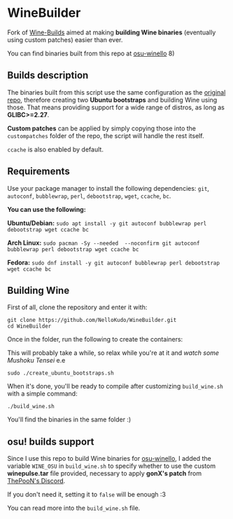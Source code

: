# WineBuilder

Fork of [Wine-Builds](https://github.com/Kron4ek/Wine-Builds) aimed at making **building Wine binaries** (eventually using custom patches) easier than ever.

You can find binaries built from this repo at [osu-winello](https://github.com/NelloKudo/osu-winello) 8)

## Builds description

The binaries built from this script use the same configuration as the [original repo](https://github.com/Kron4ek/Wine-Builds), therefore creating two **Ubuntu bootstraps** and building Wine using those. That means providing support for a wide range of distros, as long as **GLIBC>=2.27**.

**Custom patches** can be applied by simply copying those into the `custompatches` folder of the repo, the script will handle the rest itself.

`ccache` is also enabled by default.

## Requirements

Use your package manager to install the following dependencies: `git`, `autoconf`, `bubblewrap`, `perl`, `debootstrap`, `wget`, `ccache`, `bc`.

**You can use the following:**

**Ubuntu/Debian:** `sudo apt install -y git autoconf bubblewrap perl debootstrap wget ccache bc`

**Arch Linux:** `sudo pacman -Sy --needed  --noconfirm git autoconf bubblewrap perl debootstrap wget ccache bc`

**Fedora:** `sudo dnf install -y git autoconf bubblewrap perl debootstrap wget ccache bc`

## Building Wine

First of all, clone the repository and enter it with:

```
git clone https://github.com/NelloKudo/WineBuilder.git
cd WineBuilder
```

Once in the folder, run the following to create the containers:

This will probably take a while, so relax while you're at it and *watch some Mushoku Tensei* e.e

```
sudo ./create_ubuntu_bootstraps.sh
```
When it's done, you'll be ready to compile after customizing `build_wine.sh` with a simple command:

```
./build_wine.sh
```
You'll find the binaries in the same folder :)

## osu! builds support

Since I use this repo to build Wine binaries for  [osu-winello](https://github.com/NelloKudo/osu-winello), I added the variable `WINE_OSU` in `build_wine.sh` to specify whether to use the custom **winepulse.tar** file provided, necessary to apply **gonX's patch** from [ThePooN's Discord](https://discord.gg/dTBPae8Mqf).

If you don't need it, setting it to `false` will be enough :3

You can read more into the `build_wine.sh` file.

